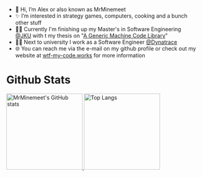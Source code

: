 - 👋 Hi, I’m Alex or also known as MrMinemeet
- ✨ I’m interested in strategy games, computers, cooking and a bunch other stuff
- 👨‍🎓 Currently I'm finishing up my  Master's in Software Engineering [@JKU](https://www.jku.at/) with t my thesis on "[A Generic Machine Code Library](https://ssw.jku.at/Teaching/MasterTheses/Voglsperger/Aufgabenstellung.pdf)"
- 👨‍💻 Next to university I work as a Software Engineer [@Dynatrace](https://www.dynatrace.com/)
- 🌐 You can reach me via the e-mail on my github profile or check out my website at [wtf-my-code.works](https://wtf-my-code.works) for more information

# Github Stats
[<img src="https://github-readme-stats.vercel.app/api?username=mrminemeet&show_icons=true&theme=radical" alt="MrMinemeet's GitHub stats" style="height: 200px;"> <img src="https://github-readme-stats.vercel.app/api/top-langs/?username=mrminemeet&layout=compact&exclude_repo=BugHunter&langs_count=8&hide=tex,shaderlab,plsql,dart,objective-c,cmake,hlsl,asp.net,vue&theme=radical" alt="Top Langs" style="height: 200px;">](https://github.com/MrMinemeet?tab=repositories)

<!---
MrMinemeet/MrMinemeet is a ✨ special ✨ repository because its `README.md` (this file) appears on your GitHub profile.
You can click the Preview link to take a look at your changes.
--->
